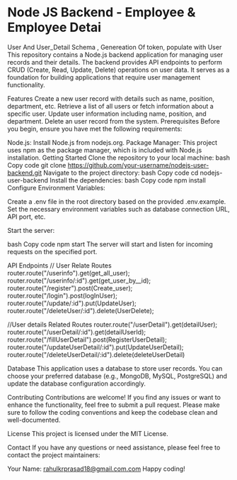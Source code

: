 # Node JS Backend - Employee & Employee Detai
User And User_Detail Schema , Genereation Of token, populate with User
This repository contains a Node.js backend application for managing user records and their details. The backend provides API endpoints to perform CRUD (Create, Read, Update, Delete) operations on user data. It serves as a foundation for building applications that require user management functionality.

Features
Create a new user record with details such as name, position, department, etc.
Retrieve a list of all users or fetch information about a specific user.
Update user information including name, position, and department.
Delete an user record from the system.
Prerequisites
Before you begin, ensure you have met the following requirements:

Node.js: Install Node.js from nodejs.org.
Package Manager: This project uses npm as the package manager, which is included with Node.js installation.
Getting Started
Clone the repository to your local machine:
bash
Copy code
git clone https://github.com/your-username/nodejs-user-backend.git
Navigate to the project directory:
bash
Copy code
cd nodejs-user-backend
Install the dependencies:
bash
Copy code
npm install
Configure Environment Variables:

Create a .env file in the root directory based on the provided .env.example. Set the necessary environment variables such as database connection URL, API port, etc.

Start the server:

bash
Copy code
npm start
The server will start and listen for incoming requests on the specified port.

API Endpoints
// User Relate Routes
router.route("/userinfo").get(get_all_user);
router.route("/userinfo/:id").get(get_user_by__id);
router.route("/register").post(Create_user);
router.route("/login").post(logInUser);
router.route("/update/:id").put(UpdateUser);
router.route("/deleteUser/:id").delete(UserDelete);


//User details Related Routes
router.route("/userDetail").get(detailUser);
router.route("/userDetail/:id").get(detailUserId);
router.route("/fillUserDetail").post(RegisterUserDetail);
router.route("/updateUserDetail/:id").put(UpdateUserDetail);
router.route("/deleteUserDetail/:id").delete(deleteUserDetail)


Database
This application uses a database to store user records. You can choose your preferred database (e.g., MongoDB, MySQL, PostgreSQL) and update the database configuration accordingly.

Contributing
Contributions are welcome! If you find any issues or want to enhance the functionality, feel free to submit a pull request. Please make sure to follow the coding conventions and keep the codebase clean and well-documented.

License
This project is licensed under the MIT License.

Contact
If you have any questions or need assistance, please feel free to contact the project maintainers:

Your Name: rahulkrprasad18@gmail.com.com
Happy coding!





